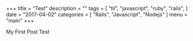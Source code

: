 +++
title = "Test"
description = ""
tags = [
    "til",
    "javascript",
    "ruby",
    "rails",
]
date = "2017-04-02"
categories = [
    "Rails",
    "Javascript",
    "Nodejs"
]
menu = "main"
+++

My First Post Test
